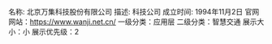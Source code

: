 名称: 北京万集科技股份有限公司
描述: 科技公司
成立时间: 1994年11月2日
官网网站：https://www.wanji.net.cn/
一级分类：应用层
二级分类：智慧交通
展示大小：小
展示优先级：2